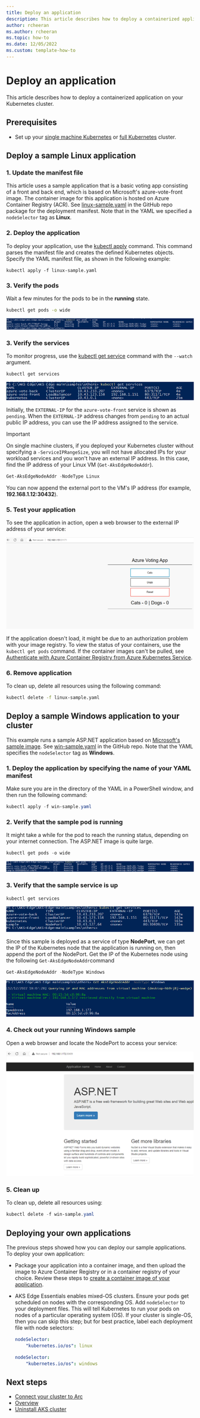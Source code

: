 ```yaml
---
title: Deploy an application
description: This article describes how to deploy a containerized application to a Kubernetes cluster. 
author: rcheeran
ms.author: rcheeran
ms.topic: how-to
ms.date: 12/05/2022
ms.custom: template-how-to
---
```


# Deploy an application

This article describes how to deploy a containerized application on your Kubernetes cluster.

## Prerequisites

- Set up your [single machine Kubernetes](aks-edge-howto-single-node-deployment.md) or [full Kubernetes](aks-edge-howto-multi-node-deployment.md) cluster.

## Deploy a sample Linux application

### 1. Update the manifest file

This article uses a sample application that is a basic voting app consisting of a front and back end, which is based on Microsoft's azure-vote-front image. The container image for this application is hosted on Azure Container Registry (ACR). See [linux-sample.yaml](https://github.com/Azure/AKS-Edge/blob/main/samples/others/linux-sample.yaml) in the GitHub repo package for the deployment manifest. Note that in the YAML we specified a `nodeSelector` tag as **Linux**.

### 2. Deploy the application

To deploy your application, use the [kubectl apply][kubectl-apply] command. This command parses the manifest file and creates the defined Kubernetes objects. Specify the YAML manifest file, as shown in the following example:

```console
kubectl apply -f linux-sample.yaml
```

### 3. Verify the pods

Wait a few minutes for the pods to be in the **running** state.

```bash
kubectl get pods -o wide
```

![Screenshot of results showing linux pods running.](media/aks-edge/linux-pods-running.png)

### 3. Verify the services

To monitor progress, use the [kubectl get service][kubectl-get] command with the `--watch` argument.

```console
kubectl get services
```

![Screenshot of results showing linux services running.](media/aks-edge/linux-services-running.png)

Initially, the `EXTERNAL-IP` for the `azure-vote-front` service is shown as `pending`. When the `EXTERNAL-IP` address changes from `pending` to an actual public IP address, you can use the IP address assigned to the service.

> [!IMPORTANT]
> On single machine clusters, if you deployed your Kubernetes cluster without specifying a `-ServiceIPRangeSize`, you will not have allocated IPs for your workload services and you won't have an external IP address. In this case, find the IP address of your Linux VM (`Get-AksEdgeNodeAddr`).

```powershell
Get-AksEdgeNodeAddr -NodeType Linux
```

You can now append the external port to the VM's IP address (for example, **192.168.1.12:30432**).

### 5. Test your application

To see the application in action, open a web browser to the external IP address of your service:

![Screenshot showing Linux apps running](./media/aks-edge/linux-app-up.png)

If the application doesn't load, it might be due to an authorization problem with your image registry. To view the status of your containers, use the `kubectl get pods` command. If the container images can't be pulled, see [Authenticate with Azure Container Registry from Azure Kubernetes Service](/azure/aks/cluster-container-registry-integration?bc=/azure/container-registry/breadcrumb/toc.json&toc=/azure/container-registry/toc.json).

### 6. Remove application


To clean up, delete all resources using the following command:

```bash
kubectl delete -f linux-sample.yaml
```

## Deploy a sample Windows application to your cluster

This example runs a sample ASP.NET application based on [Microsoft's sample image](https://hub.docker.com/_/microsoft-dotnet-samples/). See [win-sample.yaml](https://github.com/Azure/AKS-Edge/blob/main/samples/others/win-sample.yaml) in the GitHub repo. Note that the YAML specifies the `nodeSelector` tag as **Windows**.

### 1. Deploy the application by specifying the name of your YAML manifest

Make sure you are in the directory of the YAML in a PowerShell window, and then run the following command:

```powershell
kubectl apply -f win-sample.yaml
```

### 2. Verify that the sample pod is running

It might take a while for the pod to reach the running status, depending on your internet connection. The ASP.NET image is quite large.

```powershell
kubectl get pods -o wide
```

![Screenshot showing Windows pods running.](media/aks-edge/win-pods-running.png)

### 3. Verify that the sample service is up

```powershell
kubectl get services
```

![Screenshot showing Windows services running.](media/aks-edge/win-svc-running.png)

Since this sample is deployed as a service of type **NodePort**, we can get the IP of the Kubernetes node that the application is running on, then append the port of the NodePort. Get the IP of the Kubernetes node using the following `Get-AksEdgeNodeAddr`command

```powershell
Get-AksEdgeNodeAddr -NodeType Windows
```

![Screenshot showing Windows cluster information.](media/aks-edge/win-cluster-info.png)

### 4. Check out your running Windows sample

Open a web browser and locate the NodePort to access your service:

![Screenshot showing Windows app running.](media/aks-edge/win-app-up.png)

### 5. Clean up

To clean up, delete all resources using:

```powershell
kubectl delete -f win-sample.yaml
```

## Deploying your own applications

The previous steps showed how you can deploy our sample applications. To deploy your own application:

- Package your application into a container image, and then upload the image to Azure Container Registry or in a container registry of your choice. Review these steps to [create a container image of your application](tutorial-kubernetes-prepare-application.md).
- AKS Edge Essentials enables mixed-OS clusters. Ensure your pods get scheduled on nodes with the corresponding OS. Add `nodeSelector` to your deployment files. This will tell Kubernetes to run your pods on nodes of a particular operating system (OS). If your cluster is single-OS, then you can skip this step; but for best practice, label each deployment file with node selectors:

    ```yaml
    nodeSelector:
        "kubernetes.io/os": linux
    ```

    ```yaml
    nodeSelector:
        "kubernetes.io/os": windows
    ```

## Next steps

- [Connect your cluster to Arc](aks-edge-howto-connect-to-arc.md)
- [Overview](aks-edge-overview.md)
- [Uninstall AKS cluster](aks-edge-howto-uninstall.md)

[kubectl-apply]: https://kubernetes.io/docs/reference/generated/kubectl/kubectl-commands#apply
[kubectl-get]: https://kubernetes.io/docs/reference/generated/kubectl/kubectl-commands#get
